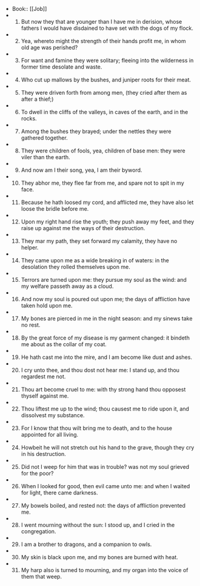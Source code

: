 - Book:: [[Job]]
- 1. But now they that are younger than I have me in derision, whose fathers I would have disdained to have set with the dogs of my flock.
- 2. Yea, whereto might the strength of their hands profit me, in whom old age was perished?
- 3. For want and famine they were solitary; fleeing into the wilderness in former time desolate and waste.
- 4. Who cut up mallows by the bushes, and juniper roots for their meat.
- 5. They were driven forth from among men, (they cried after them as after a thief;)
- 6. To dwell in the cliffs of the valleys, in caves of the earth, and in the rocks.
- 7. Among the bushes they brayed; under the nettles they were gathered together.
- 8. They were children of fools, yea, children of base men: they were viler than the earth.
- 9. And now am I their song, yea, I am their byword.
- 10. They abhor me, they flee far from me, and spare not to spit in my face.
- 11. Because he hath loosed my cord, and afflicted me, they have also let loose the bridle before me.
- 12. Upon my right hand rise the youth; they push away my feet, and they raise up against me the ways of their destruction.
- 13. They mar my path, they set forward my calamity, they have no helper.
- 14. They came upon me as a wide breaking in of waters: in the desolation they rolled themselves upon me.
- 15. Terrors are turned upon me: they pursue my soul as the wind: and my welfare passeth away as a cloud.
- 16. And now my soul is poured out upon me; the days of affliction have taken hold upon me.
- 17. My bones are pierced in me in the night season: and my sinews take no rest.
- 18. By the great force of my disease is my garment changed: it bindeth me about as the collar of my coat.
- 19. He hath cast me into the mire, and I am become like dust and ashes.
- 20. I cry unto thee, and thou dost not hear me: I stand up, and thou regardest me not.
- 21. Thou art become cruel to me: with thy strong hand thou opposest thyself against me.
- 22. Thou liftest me up to the wind; thou causest me to ride upon it, and dissolvest my substance.
- 23. For I know that thou wilt bring me to death, and to the house appointed for all living.
- 24. Howbeit he will not stretch out his hand to the grave, though they cry in his destruction.
- 25. Did not I weep for him that was in trouble? was not my soul grieved for the poor?
- 26. When I looked for good, then evil came unto me: and when I waited for light, there came darkness.
- 27. My bowels boiled, and rested not: the days of affliction prevented me.
- 28. I went mourning without the sun: I stood up, and I cried in the congregation.
- 29. I am a brother to dragons, and a companion to owls.
- 30. My skin is black upon me, and my bones are burned with heat.
- 31. My harp also is turned to mourning, and my organ into the voice of them that weep.
